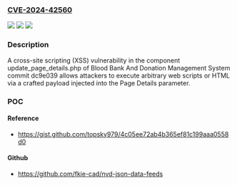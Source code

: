 ### [CVE-2024-42560](https://cve.mitre.org/cgi-bin/cvename.cgi?name=CVE-2024-42560)
![](https://img.shields.io/static/v1?label=Product&message=n%2Fa&color=blue)
![](https://img.shields.io/static/v1?label=Version&message=n%2Fa&color=blue)
![](https://img.shields.io/static/v1?label=Vulnerability&message=n%2Fa&color=brighgreen)

### Description

A cross-site scripting (XSS) vulnerability in the component update_page_details.php of Blood Bank And Donation Management System commit dc9e039 allows attackers to execute arbitrary web scripts or HTML via a crafted payload injected into the Page Details parameter.

### POC

#### Reference
- https://gist.github.com/topsky979/4c05ee72ab4b365ef81c199aaa0558d0

#### Github
- https://github.com/fkie-cad/nvd-json-data-feeds

